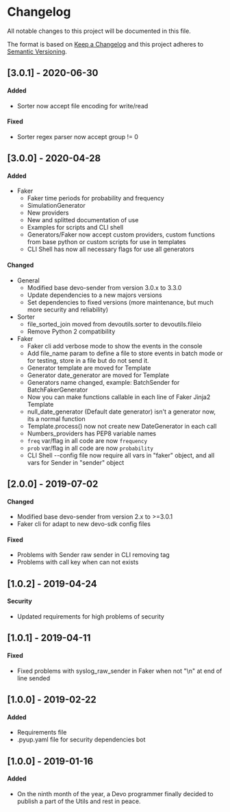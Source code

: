 # Changelog
All notable changes to this project will be documented in this file.

The format is based on [Keep a Changelog](http://keepachangelog.com/en/1.0.0/)
and this project adheres to [Semantic Versioning](http://semver.org/spec/v2.0.0.html).

## [3.0.1] - 2020-06-30
#### Added
 * Sorter now accept file encoding for write/read
 
#### Fixed
 * Sorter regex parser now accept group != 0

## [3.0.0] - 2020-04-28
#### Added 
 * Faker
     * Faker time periods for probability and frequency
     * SimulationGenerator
     * New providers
     * New and splitted documentation of use
     * Examples for scripts and CLI shell
     * Generators/Faker now accept custom providers, custom functions 
     from base python or custom scripts for use in templates
     * CLI Shell has now all necessary flags for use all generators 
 
#### Changed
 * General
    * Modified base devo-sender from version 3.0.x to 3.3.0
    * Update dependencies to a new majors versions
    * Set dependencies to fixed versions (more maintenance, but much more security and reliability)
 * Sorter
    * file_sorted_join moved from devoutils.sorter to devoutils.fileio
    * Remove Python 2 compatibility
 * Faker
    * Faker cli add verbose mode to show the events in the console
    * Add file_name param to define a file to store events in batch mode or 
     for testing, store in a file but do not send it.
    * Generator template are moved for Template
    * Generator date_generator are moved for Template
    * Generators name changed, example: BatchSender for BatchFakerGenerator
    * Now you can make functions callable in each line of Faker Jinja2 Template
    * null_date_generator (Default date generator) isn't a generator now, its a normal function
    * Template.process() now not create new DateGenerator in each call
    * Numbers_providers has PEP8 variable names
    * `freq` var/flag in all code are now `frequency`
    * `prob` var/flag in all code are now `probability`
    * CLI Shell --config file now require all vars in "faker" object, and all vars for Sender in "sender" object


## [2.0.0] - 2019-07-02
#### Changed
 * Modified base devo-sender from version 2.x to >=3.0.1
 * Faker cli for adapt to new devo-sdk config files
 
#### Fixed
 * Problems with Sender raw sender in CLI removing tag
 * Problems with call key when can not exists

## [1.0.2] - 2019-04-24
#### Security
 * Updated requirements for high problems of security

## [1.0.1] - 2019-04-11
#### Fixed
 * Fixed problems with syslog_raw_sender in Faker when not "\n" at end of line sended
 
## [1.0.0] - 2019-02-22
#### Added
 * Requirements file
 * .pyup.yaml file for security dependencies bot

## [1.0.0] - 2019-01-16
#### Added
 * On the ninth month of the year, a Devo programmer finally decided to publish a part of the Utils and rest in peace.
